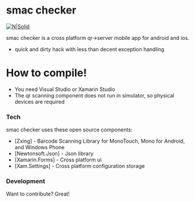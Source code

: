 # smac checker

[![N|Solid](http://we-enterprise.com/header.svg)](http://we-enterprise.com)

smac checker is a cross platform qr->server mobile app for android and ios. 

  - quick and dirty hack with less than decent exception handling
  
# How to compile!

  - You need Visual Studio or Xamarin Studio
  - The qr scanning component does not run in simulator, so physical devices are required




### Tech

smac checker uses these open source components:

* [Zxing] - Barcode Scanning Library for MonoTouch, Mono for Android, and Windows Phone
* [Newtonsoft.Json] - Json library
* [Xamarin.Forms] - Cross platform ui
* [Xam.Settings] - Cross platform configuration storage


### Development

Want to contribute? Great!



